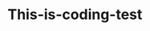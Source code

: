 # This-is-coding-test
     
  
    
 
   
    
        
            
                       
                 
                   
        
                 
            
             
         
      
    
